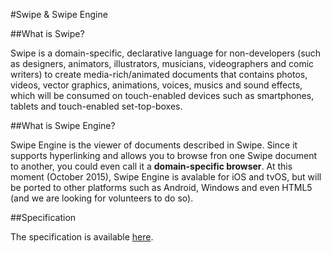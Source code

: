 #Swipe & Swipe Engine

##What is Swipe?

Swipe is a domain-specific, declarative language for non-developers (such as designers, animators, illustrators, musicians, videographers and comic writers) to create media-rich/animated documents that contains photos, videos, vector graphics, animations, voices, musics and sound effects, which will be consumed on touch-enabled devices such as smartphones, tablets and touch-enabled set-top-boxes. 

##What is Swipe Engine?

Swipe Engine is the viewer of documents described in Swipe. Since it supports hyperlinking and allows you to browse fron one Swipe document to another, you could even call it a **domain-specific browser**. At this moment (October 2015), Swipe Engine is avalable for iOS and tvOS, but will be ported to other platforms such as Android, Windows and even HTML5 (and we are looking for volunteers to do so). 

##Specification

The specification is available [here](SPECIFICATION.md). 


